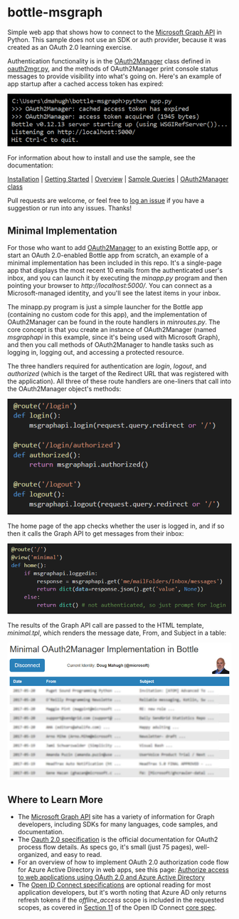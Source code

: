 # bottle-msgraph

Simple web app that shows how to connect to the [Microsoft Graph API](https://developer.microsoft.com/en-us/graph/) in Python. This sample does not use an SDK or auth provider, because it was created as an OAuth 2.0 learning exercise.

Authentication functionality is in the [OAuth2Manager](docs/OAuth2Manager) class defined in [oauth2mgr.py](https://github.com/dmahugh/bottle-msgraph/blob/master/oauth2mgr.py), and the methods of OAuth2Manager print console status messages to provide visibility into what's going on. Here's an example of app startup after a cached access token has expired:

![app startup screenshot](docs/images/appstartup.png)

For information about how to install and use the sample, see the documentation:

[Installation](docs/Installation) | [Getting Started](docs/GettingStarted) | [Overview](docs/Overview) | [Sample Queries](docs/SampleQueries) | [OAuth2Manager class](docs/OAuth2Manager)

Pull requests are welcome, or feel free to [log an issue](https://github.com/dmahugh/bottle-msgraph/issues)
if you have a suggestion or run into any issues. Thanks!

## Minimal Implementation

For those who want to add [OAuth2Manager](docs/OAuth2Manager) to an existing Bottle app, or start an OAuth 2.0-enabled Bottle app from scratch, an example of a minimal implementation has been included in this repo. It's a single-page app that displays the most recent 10 emails from the authenticated user's inbox, and you can launch it by executing the *minapp.py* program and then pointing your browser to *http://localhost:5000/*. You can connect as a Microsoft-managed identity, and you'll see the latest items in your inbox.

The minapp.py program is just a simple launcher for the Bottle app (containing no custom code for this app), and the implementation of OAuth2Manager can be found in the route handlers in *minroutes.py*. The core concept is that you create an instance of OAuth2Manager (named _msgraphapi_ in this example, since it's being used with Microsoft Graph), and then you call methods of OAuth2Manager to handle tasks such as logging in, logging out, and accessing a protected resource.

The three handlers required for authentication are _login_, _logout_, and _authorized_ (which is the target of the Redirect URL that was registered with the application). All three of these route handlers are one-liners that call into the OAuth2Manager object's methods:

![required handlers](docs/images/minimal1.png)

The home page of the app checks whether the user is logged in, and if so then it calls the Graph API to get messages from their inbox:

![home page handler](docs/images/minimal2.png)

The results of the Graph API call are passed to the HTML template, _minimal.tpl_, which renders the message date, From, and Subject in a table:

![minimal OAuth2Manager implementation](docs/images/minimal.jpg)

## Where to Learn More

* The [Microsoft Graph API](https://developer.microsoft.com/en-us/graph/) site has a variety of information for Graph developers, including SDKs for many languages, code samples, and documentation.
* The [Oauth 2.0 specification](http://www.rfc-editor.org/rfc/rfc6749.txt) is the official documentation for OAuth2 process flow details. As specs go, it's small (just 75 pages), well-organized, and easy to read. 
* For an overview of how to implement OAuth 2.0 authorization code flow for Azure Active Directory in web apps, see this page: [Authorize access to web applications using OAuth 2.0 and Azure Active Directory](https://docs.microsoft.com/en-us/azure/active-directory/develop/active-directory-protocols-oauth-code)
* The [Open ID Connect specifications](http://openid.net/connect/) are optional reading for most application developers, but it's worth noting that Azure AD only returns refresh tokens if the _offline_access_ scope is included in the requested scopes, as covered in [Section 11](http://openid.net/specs/openid-connect-core-1_0.html#OfflineAccess) of the Open ID Connect [core spec](http://openid.net/specs/openid-connect-core-1_0.html).
